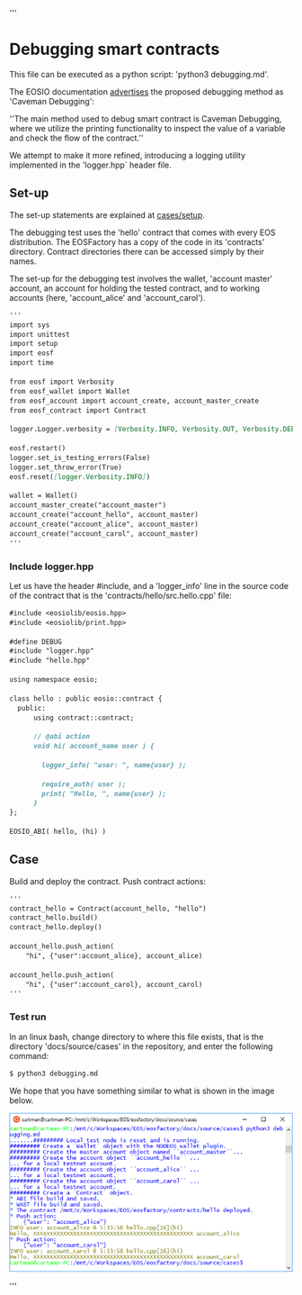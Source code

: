 '''
# Debugging smart contracts

This file can be executed as a python script: 
'python3 debugging.md'.

The EOSIO documentation <a href="https://eosio-cpp.readme.io/docs/debugging">advertises</a> the proposed debugging method as 'Caveman 
Debugging':

''The main method used to debug smart contract is Caveman Debugging, where we 
utilize the printing functionality to inspect the value of a variable and check 
the flow of the contract.''

We attempt to make it more refined, introducing a logging utility implemented 
in the 'logger.hpp` header file.
</pre>

## Set-up

The set-up statements are explained at <a href="setup.html">cases/setup</a>.

The debugging test uses the 'hello' contract that comes with every EOS 
distribution. The EOSFactory has a copy of the code in its 'contracts' 
directory. Contract directories there can be accessed simply by their names.

The set-up for the debugging test involves the wallet, 'account master' account, 
an account for holding the tested contract, and to working accounts (here, 
'account_alice' and 'account_carol').

```md
'''
import sys
import unittest
import setup
import eosf
import time

from eosf import Verbosity
from eosf_wallet import Wallet
from eosf_account import account_create, account_master_create
from eosf_contract import Contract

logger.Logger.verbosity = [Verbosity.INFO, Verbosity.OUT, Verbosity.DEBUG]

eosf.restart()
logger.set_is_testing_errors(False)
logger.set_throw_error(True)
eosf.reset([logger.Verbosity.INFO]) 

wallet = Wallet()
account_master_create("account_master")
account_create("account_hello", account_master)
account_create("account_alice", account_master)
account_create("account_carol", account_master)
'''
```
### Include logger.hpp

Let us have the header #include, and a 'logger_info' line in the source 
code of the contract that is the 'contracts/hello/src.hello.cpp' file:

```md
#include <eosiolib/eosio.hpp>
#include <eosiolib/print.hpp>

#define DEBUG
#include "logger.hpp"
#include "hello.hpp" 

using namespace eosio;

class hello : public eosio::contract {
  public:
      using contract::contract; 

      // @abi action 
      void hi( account_name user ) {

        logger_info( "user: ", name{user} );

        require_auth( user );
        print( "Hello, ", name{user} );
      }
};

EOSIO_ABI( hello, (hi) )
```

## Case

Build and deploy the contract. Push contract actions:

```md
'''
contract_hello = Contract(account_hello, "hello")
contract_hello.build()
contract_hello.deploy()

account_hello.push_action(
    "hi", {"user":account_alice}, account_alice)

account_hello.push_action(
    "hi", {"user":account_carol}, account_carol)
'''
```

### Test run

In an linux bash, change directory to where this file exists, that is the 
directory 'docs/source/cases' in the repository, and enter the following 
command:

```md
$ python3 debugging.md
```

We hope that you have something similar to what is shown in the image below.

<img src="debugging.png" 
    onerror="this.src='../../../source/cases/debugging.png'" width="720px"/>

'''
